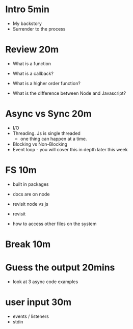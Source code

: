 # Intro 5min 
- My backstory 
- Surrender to the process

# Review 20m
- What is a function
- What is a callback?
- What is a higher order function?

- What is the difference between Node and Javascript?

# Async vs Sync 20m
- I/O
- Threading. Js is single threaded
  - one thing can happen at a time.
- Blocking vs Non-Blocking
- Event loop - you will cover this in depth later this week

# FS 10m
- built in packages
- docs are on node

- revisit node vs js
- revisit
- how to access other files on the system

# Break 10m

# Guess the output 20mins
- look at 3 async code examples

# user input 30m
- events / listeners
- stdin



